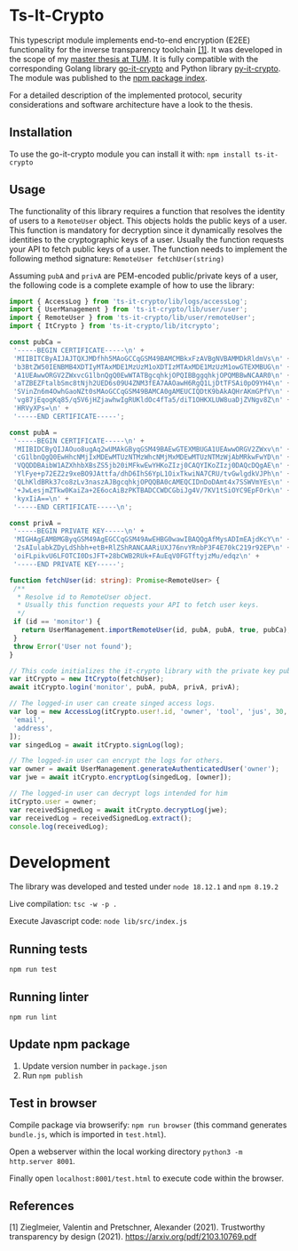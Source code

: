 # Ts-It-Crypto

This typescript module implements end-to-end encryption (E2EE) functionality for the inverse transparency toolchain [[1]](#1).
It was developed in the scope of my [master thesis at TUM](https://github.com/haggj/Masterarbeit).
It is fully compatible with the corresponding Golang library [go-it-crypto](https://github.com/haggj/go-it-crypto) and Python library [py-it-crypto](https://github.com/haggj/py-it-crypto).
The module was published to the [npm package index](https://www.npmjs.com/package/ts-it-crypto).

For a detailed description of the implemented protocol, security considerations and software architecture have a look to the thesis.

## Installation
To use the go-it-crypto module you can install it with:
`npm install ts-it-crypto`
## Usage

The functionality of this library requires a function that resolves the identity of users to a `RemoteUser` object.
This objects holds the public keys of a user.
This function is mandatory for decryption since it dynamically resolves the identities to the cryptographic keys
of a user.
Usually the function requests your API to fetch public keys of a user.
The function needs to implement the following method signature:
`RemoteUser fetchUser(string)`

Assuming `pubA` and `privA` are PEM-encoded public/private keys of a user, the following code is a complete example of how to use the library:

 ```typescript
import { AccessLog } from 'ts-it-crypto/lib/logs/accessLog';
import { UserManagement } from 'ts-it-crypto/lib/user/user';
import { RemoteUser } from 'ts-it-crypto/lib/user/remoteUser';
import { ItCrypto } from 'ts-it-crypto/lib/itcrypto';

const pubCa =
  '-----BEGIN CERTIFICATE-----\n' +
  'MIIBITCByAIJAJTQXJMDfhh5MAoGCCqGSM49BAMCMBkxFzAVBgNVBAMMDkRldmVs\n' +
  'b3BtZW50IENBMB4XDTIyMTAxMDE1MzUzM1oXDTIzMTAxMDE1MzUzM1owGTEXMBUG\n' +
  'A1UEAwwORGV2ZWxvcG1lbnQgQ0EwWTATBgcqhkjOPQIBBggqhkjOPQMBBwNCAAR0\n' +
  'aTZBEZFtalbSmc8tNjh2UED6s09U4ZNM3fEA7AAOawH6RgQ1LjDtTFSAi0pO9YH4\n' +
  'SVinZn6m4OwhGaoNZt0sMAoGCCqGSM49BAMCA0gAMEUCIQDtK9bAkAQHrAKmGPfV\n' +
  'vg87jEqogKq85/q5V6jHZjawhwIgRUKldOc4fTa5/diT1OHKXLUW8uaDjZVNgv8Z\n' +
  'HRVyXPs=\n' +
  '-----END CERTIFICATE-----';

const pubA =
  '-----BEGIN CERTIFICATE-----\n' +
  'MIIBIDCByQIJAOuo8ugAq2wUMAkGByqGSM49BAEwGTEXMBUGA1UEAwwORGV2ZWxv\n' +
  'cG1lbnQgQ0EwHhcNMjIxMDEwMTUzNTMzWhcNMjMxMDEwMTUzNTMzWjAbMRkwFwYD\n' +
  'VQQDDBAibW1AZXhhbXBsZS5jb20iMFkwEwYHKoZIzj0CAQYIKoZIzj0DAQcDQgAE\n' +
  'YlFye+p72EZ2z9xeBO9JAttfa/dhD6IhS6YpL1OixTkwiNA7CRU/tvGwlgdkVJPh\n' +
  'QLhKldBRk37co8zLv3naszAJBgcqhkjOPQQBA0cAMEQCIDnDoDAmt4x7SSWVmYEs\n' +
  '+JwLesjmZTkw0KaiZa+2E6ocAiBzPKTBADCCWDCGbiJg4V/7KV1tSiOYC9EpFOrk\n' +
  'kyxIiA==\n' +
  '-----END CERTIFICATE-----\n';

const privA =
  '-----BEGIN PRIVATE KEY-----\n' +
  'MIGHAgEAMBMGByqGSM49AgEGCCqGSM49AwEHBG0wawIBAQQgAfMysADImEAjdKcY\n' +
  '2sAIulabkZDyLdShbh+etB+RlZShRANCAARiUXJ76nvYRnbP3F4E70kC219r92EP\n' +
  'oiFLpikvU6LFOTCI0DsJFT+28bCWB2RUk+FAuEqV0FGTftyjzMu/edqz\n' +
  '-----END PRIVATE KEY-----';

function fetchUser(id: string): Promise<RemoteUser> {
  /**
   * Resolve id to RemoteUser object.
   * Usually this function requests your API to fetch user keys.
   */
  if (id == 'monitor') {
    return UserManagement.importRemoteUser(id, pubA, pubA, true, pubCa);
  }
  throw Error('User not found');
}

 // This code initializes the it-crypto library with the private key pubA and secret key privA.
var itCrypto = new ItCrypto(fetchUser);
await itCrypto.login('monitor', pubA, pubA, privA, privA);

// The logged-in user can create singed access logs.
var log = new AccessLog(itCrypto.user!.id, 'owner', 'tool', 'jus', 30, 'direct', [
  'email',
  'address',
]);
var singedLog = await itCrypto.signLog(log);

// The logged-in user can encrypt the logs for others.
var owner = await UserManagement.generateAuthenticatedUser('owner');
var jwe = await itCrypto.encryptLog(singedLog, [owner]);

// The logged-in user can decrypt logs intended for him
itCrypto.user = owner;
var receivedSignedLog = await itCrypto.decryptLog(jwe);
var receivedLog = receivedSignedLog.extract();
console.log(receivedLog);
 ```

# Development
The library was developed and tested under  ```node 18.12.1``` and ```npm 8.19.2```

Live compilation: ```tsc -w -p .```

Execute Javascript code: ````node lib/src/index.js````

## Running tests

```
npm run test
```

## Running linter

```
npm run lint
```

## Update npm package

1. Update version number in `package.json`
2. Run `npm publish`

## Test in browser

Compile package via browserify: ````npm run browser```` (this command generates ```bundle.js```, which is imported in ```test.html```).

Open a webserver within the local working directory ```python3 -m http.server 8001```.

Finally open ```localhost:8001/test.html``` to execute code within the browser.

## References
<a id="1">[1]</a>
Zieglmeier, Valentin and Pretschner, Alexander (2021).
Trustworthy transparency by design (2021).
https://arxiv.org/pdf/2103.10769.pdf



